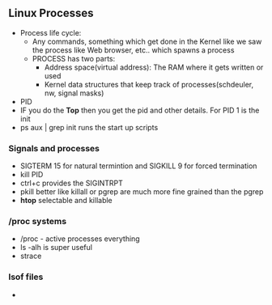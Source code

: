 ## Linux Processes
* Process life cycle:
  * Any commands, something which get done in the Kernel like we saw the process like Web browser,
  etc.. which spawns a process
  * PROCESS has two parts:
    * Address space(virtual address): The RAM where it gets written or used
    * Kernel data structures that keep track of processes(schdeuler, nw, signal masks)
* PID
* IF you do the **Top** then you get the pid and other details. For PID 1 is the init
* ps aux | grep init runs the start up scripts


### Signals and processes

* SIGTERM 15 for natural termintion  and SIGKILL 9 for forced termination
* kill PID
* ctrl+c provides the SIGINTRPT
* pkill better like killall or pgrep are much more fine grained than the pgrep
* **htop** selectable and killable

### /proc systems
* /proc - active processes everything
* ls -alh is super useful
* strace

### lsof files

* 
